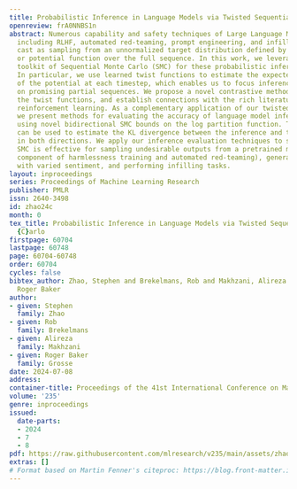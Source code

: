 ```yaml
---
title: Probabilistic Inference in Language Models via Twisted Sequential Monte Carlo
openreview: frA0NNBS1n
abstract: Numerous capability and safety techniques of Large Language Models (LLMs),
  including RLHF, automated red-teaming, prompt engineering, and infilling, can be
  cast as sampling from an unnormalized target distribution defined by a given reward
  or potential function over the full sequence. In this work, we leverage the rich
  toolkit of Sequential Monte Carlo (SMC) for these probabilistic inference problems.
  In particular, we use learned twist functions to estimate the expected future value
  of the potential at each timestep, which enables us to focus inference-time computation
  on promising partial sequences. We propose a novel contrastive method for learning
  the twist functions, and establish connections with the rich literature of soft
  reinforcement learning. As a complementary application of our twisted SMC framework,
  we present methods for evaluating the accuracy of language model inference techniques
  using novel bidirectional SMC bounds on the log partition function. These bounds
  can be used to estimate the KL divergence between the inference and target distributions
  in both directions. We apply our inference evaluation techniques to show that twisted
  SMC is effective for sampling undesirable outputs from a pretrained model (a useful
  component of harmlessness training and automated red-teaming), generating reviews
  with varied sentiment, and performing infilling tasks.
layout: inproceedings
series: Proceedings of Machine Learning Research
publisher: PMLR
issn: 2640-3498
id: zhao24c
month: 0
tex_title: Probabilistic Inference in Language Models via Twisted Sequential {M}onte
  {C}arlo
firstpage: 60704
lastpage: 60748
page: 60704-60748
order: 60704
cycles: false
bibtex_author: Zhao, Stephen and Brekelmans, Rob and Makhzani, Alireza and Grosse,
  Roger Baker
author:
- given: Stephen
  family: Zhao
- given: Rob
  family: Brekelmans
- given: Alireza
  family: Makhzani
- given: Roger Baker
  family: Grosse
date: 2024-07-08
address:
container-title: Proceedings of the 41st International Conference on Machine Learning
volume: '235'
genre: inproceedings
issued:
  date-parts:
  - 2024
  - 7
  - 8
pdf: https://raw.githubusercontent.com/mlresearch/v235/main/assets/zhao24c/zhao24c.pdf
extras: []
# Format based on Martin Fenner's citeproc: https://blog.front-matter.io/posts/citeproc-yaml-for-bibliographies/
---
```

